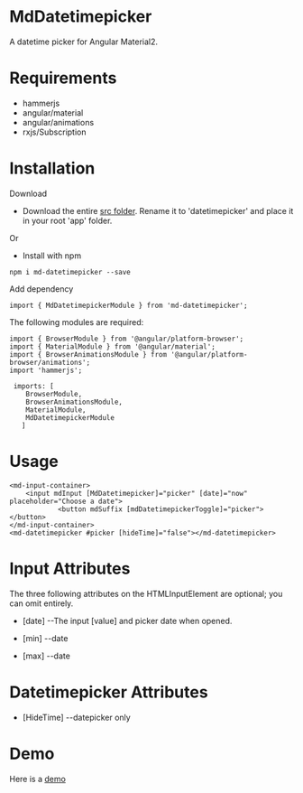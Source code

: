 # MdDatetimepicker
A datetime picker for Angular Material2.


<h1>Requirements</h1>

- hammerjs
- angular/material
- angular/animations
- rxjs/Subscription


<h1>Installation</h1>


Download

- Download the entire <a href="https://github.com/michael-mcanulty/md-datetimepicker/tree/master/src">src folder</a>. Rename it to 'datetimepicker' and place it in your root 'app' folder.

Or

- Install with npm


```
npm i md-datetimepicker --save
```

Add dependency

```
import { MdDatetimepickerModule } from 'md-datetimepicker';
```

The following modules are required:

```
import { BrowserModule } from '@angular/platform-browser';
import { MaterialModule } from '@angular/material';
import { BrowserAnimationsModule } from '@angular/platform-browser/animations';
import 'hammerjs';

 imports: [
    BrowserModule,
    BrowserAnimationsModule,
    MaterialModule,
    MdDatetimepickerModule
   ]
```

<h1>Usage</h1>

```
<md-input-container>
    <input mdInput [MdDatetimepicker]="picker" [date]="now" placeholder="Choose a date">
		    <button mdSuffix [mdDatetimepickerToggle]="picker"></button>
</md-input-container>
<md-datetimepicker #picker [hideTime]="false"></md-datetimepicker>
```

<h1>Input Attributes</h1>

The three following attributes on the HTML<bold>Input</bold>Element are optional; you can omit entirely.

- [date]  --The input [value] and picker date when opened.

- [min] --date

- [max] --date


<h1>Datetimepicker Attributes</h1>

- [HideTime] --datepicker only


<h1>Demo</h1>
Here is a <a href="http://components.mikemcanulty.com/">demo</a>
